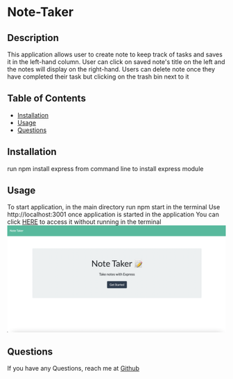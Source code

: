 # Note-Taker  

## Description
   This application allows user to create note to keep track of tasks and saves it in the left-hand column. User can click on saved note's title on the left and the notes will display on the right-hand. Users can delete note once they have completed their task but clicking on the trash bin next to it
   
## Table of Contents

  - [Installation](#Installation)
  - [Usage](#Usage)
  - [Questions](#Questions)

## Installation
  run npm install express from command line to install express module


## Usage

To start application, in the main directory run npm start in the terminal 
Use http://localhost:3001 once application is started in the application 
You can click [HERE](https://muktarnotetakerapp.herokuapp.com/) to access it without running in the terminal 
![Note Taker Homepage](./assets/image/note-taker.png)



## Questions
If you have any Questions, reach me at [Github](https://github.com/mukey6)
    
 
